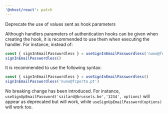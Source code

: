 ```yaml
---
'@nhost/react': patch
---
```


Deprecate the use of values sent as hook parameters

Although handlers parameters of authentication hooks can be given when creating the hook, it is recommended to use them when executing the handler. For instance, instead of:

```js
const { signInEmailPasswordless } = useSignInEmailPasswordless('nuno@fcporto.pt')
signInEmailPasswordless()
```

It is recommended to use the following syntax:

```js
const { signInEmailPasswordless } = useSignInEmailPasswordless()
signInEmailPasswordless('nuno@fcporto.pt')
```

No breaking change has been introduced. For instance, `useSignUpEmailPassword('szilard@brussels.be','1234', options)` will appear as deprecated but will work, while `useSignUpEmailPassword(options)` will work too.
